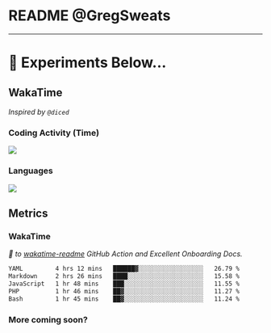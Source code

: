 # README @GregSweats




---
# 🧪 Experiments Below...

## WakaTime

_Inspired by `@diced`_

### Coding Activity (Time)

<a href="https://wakatime.com/@GregSweats" target="_blank"><img src="https://wakatime.com/share/@GregSweats/3e9a92c7-c185-4f55-803f-68a9b7718dc3.png" /></a>

### Languages

<a href="https://wakatime.com/@GregSweats" target="_blank"><img src="https://wakatime.com/share/@GregSweats/18488bb6-6c63-4c8f-bdee-3b8c141f2ad4.png" /></a>

## Metrics

### WakaTime

_🙏 to [wakatime-readme]() GitHub Action and Excellent Onboarding Docs._

<!--START_SECTION:waka-->

```txt
YAML         4 hrs 12 mins   ██████▓░░░░░░░░░░░░░░░░░░   26.79 %
Markdown     2 hrs 26 mins   ████░░░░░░░░░░░░░░░░░░░░░   15.58 %
JavaScript   1 hr 48 mins    ███░░░░░░░░░░░░░░░░░░░░░░   11.55 %
PHP          1 hr 46 mins    ██▓░░░░░░░░░░░░░░░░░░░░░░   11.27 %
Bash         1 hr 45 mins    ██▓░░░░░░░░░░░░░░░░░░░░░░   11.24 %
```

<!--END_SECTION:waka-->

### More coming soon?